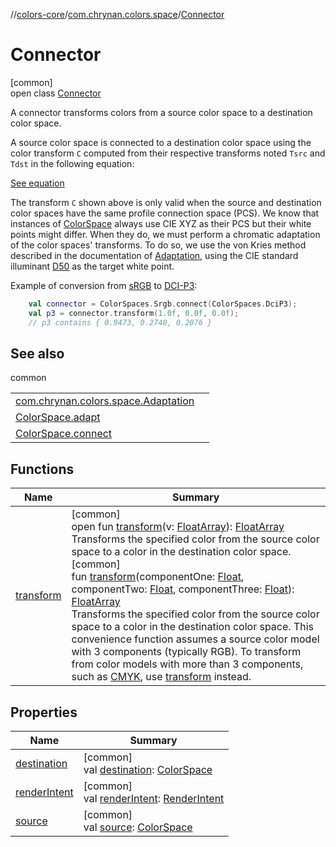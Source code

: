 //[colors-core](../../../index.md)/[com.chrynan.colors.space](../index.md)/[Connector](index.md)

# Connector

[common]\
open class [Connector](index.md)

A connector transforms colors from a source color space to a destination color space.

A source color space is connected to a destination color space using the color transform `C` computed from their respective transforms noted `Tsrc` and `Tdst` in the following equation:

[See equation](https://developer.android.com/reference/android/graphics/ColorSpace.Connector)

The transform `C` shown above is only valid when the source and destination color spaces have the same profile connection space (PCS). We know that instances of [ColorSpace](../-color-space/index.md) always use CIE XYZ as their PCS but their white points might differ. When they do, we must perform a chromatic adaptation of the color spaces' transforms. To do so, we use the von Kries method described in the documentation of [Adaptation](../-adaptation/index.md), using the CIE standard illuminant [D50](../-illuminant/-d50.md) as the target white point.

Example of conversion from [sRGB](../-color-spaces/-s-r-g-b.md) to [DCI-P3](../-color-spaces/-d-c-i_-p3.md):

```kotlin
    val connector = ColorSpaces.Srgb.connect(ColorSpaces.DciP3);
    val p3 = connector.transform(1.0f, 0.0f, 0.0f);
    // p3 contains { 0.9473, 0.2740, 0.2076 }
```

## See also

common

| | |
|---|---|
| [com.chrynan.colors.space.Adaptation](../-adaptation/index.md) |  |
| [ColorSpace.adapt](../adapt.md) |  |
| [ColorSpace.connect](../connect.md) |  |

## Functions

| Name | Summary |
|---|---|
| [transform](transform.md) | [common]<br>open fun [transform](transform.md)(v: [FloatArray](https://kotlinlang.org/api/latest/jvm/stdlib/kotlin/-float-array/index.html)): [FloatArray](https://kotlinlang.org/api/latest/jvm/stdlib/kotlin/-float-array/index.html)<br>Transforms the specified color from the source color space to a color in the destination color space.<br>[common]<br>fun [transform](transform.md)(componentOne: [Float](https://kotlinlang.org/api/latest/jvm/stdlib/kotlin/-float/index.html), componentTwo: [Float](https://kotlinlang.org/api/latest/jvm/stdlib/kotlin/-float/index.html), componentThree: [Float](https://kotlinlang.org/api/latest/jvm/stdlib/kotlin/-float/index.html)): [FloatArray](https://kotlinlang.org/api/latest/jvm/stdlib/kotlin/-float-array/index.html)<br>Transforms the specified color from the source color space to a color in the destination color space. This convenience function assumes a source color model with 3 components (typically RGB). To transform from color models with more than 3 components, such as [CMYK](../-color-model/-c-m-y-k/index.md), use [transform](transform.md) instead. |

## Properties

| Name | Summary |
|---|---|
| [destination](destination.md) | [common]<br>val [destination](destination.md): [ColorSpace](../-color-space/index.md) |
| [renderIntent](render-intent.md) | [common]<br>val [renderIntent](render-intent.md): [RenderIntent](../-render-intent/index.md) |
| [source](source.md) | [common]<br>val [source](source.md): [ColorSpace](../-color-space/index.md) |

